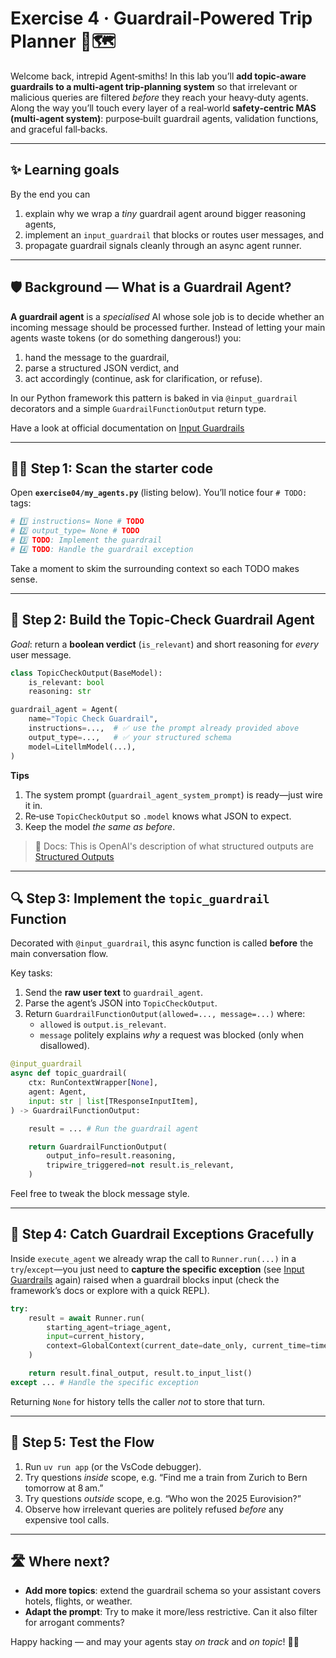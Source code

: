 # Exercise 4 · Guardrail‑Powered Trip Planner 🚦🗺️

Welcome back, intrepid Agent‑smiths!
 In this lab you’ll **add topic‑aware guardrails to a multi‑agent trip‑planning system** so that irrelevant or malicious queries are filtered *before* they reach your heavy‑duty agents.
 Along the way you’ll touch every layer of a real‑world **safety‑centric MAS (multi‑agent system)**: purpose‑built guardrail agents, validation functions, and graceful fall‑backs.

------

## ✨ Learning goals

By the end you can

1. explain why we wrap a *tiny* guardrail agent around bigger reasoning agents,
2. implement an `input_guardrail` that blocks or routes user messages, and
3. propagate guardrail signals cleanly through an async agent runner.

------

## 🛡️ Background — What is a Guardrail Agent?

**A guardrail agent** is a *specialised* AI whose sole job is to decide whether an incoming message should be processed further.
 Instead of letting your main agents waste tokens (or do something dangerous!) you:

1. hand the message to the guardrail,
2. parse a structured JSON verdict, and
3. act accordingly (continue, ask for clarification, or refuse).

In our Python framework this pattern is baked in via `@input_guardrail` decorators and a simple `GuardrailFunctionOutput` return type.

Have a look at official documentation on [Input Guardrails](https://openai.github.io/openai-agents-python/guardrails/)

------

## 🚶‍♂️ Step 1: Scan the starter code

Open **`exercise04/my_agents.py`** (listing below).
 You’ll notice four `# TODO:` tags:

```python
# 1️⃣ instructions= None # TODO
# 2️⃣ output_type= None # TODO
# 3️⃣ TODO: Implement the guardrail
# 4️⃣ TODO: Handle the guardrail exception
```

Take a moment to skim the surrounding context so each TODO makes sense.

------

## 🛑 Step 2: Build the Topic‑Check Guardrail Agent

*Goal*: return a **boolean verdict** (`is_relevant`) and short reasoning for *every* user message.

```python
class TopicCheckOutput(BaseModel):
    is_relevant: bool
    reasoning: str

guardrail_agent = Agent(
    name="Topic Check Guardrail",
    instructions=...,  # ✅ use the prompt already provided above
    output_type=...,   # ✅ your structured schema
    model=LitellmModel(...),
)
```

**Tips**

1. The system prompt (`guardrail_agent_system_prompt`) is ready—just wire it in.
2. Re‑use `TopicCheckOutput` so `.model` knows what JSON to expect.
3. Keep the model *the same as before*.

> 🔗 Docs: This is OpenAI's description of what structured outputs are [Structured Outputs](https://platform.openai.com/docs/guides/structured-outputs?api-mode=chat)

------

## 🔍 Step 3: Implement the `topic_guardrail` Function

Decorated with `@input_guardrail`, this async function is called **before** the main conversation flow.

Key tasks:

1. Send the **raw user text** to `guardrail_agent`.
2. Parse the agent’s JSON into `TopicCheckOutput`.
3. Return `GuardrailFunctionOutput(allowed=..., message=...)` where:
   - `allowed` is `output.is_relevant`.
   - `message` politely explains *why* a request was blocked (only when disallowed).

```python
@input_guardrail
async def topic_guardrail(
    ctx: RunContextWrapper[None],
    agent: Agent,
    input: str | list[TResponseInputItem],
) -> GuardrailFunctionOutput:

    result = ... # Run the guardrail agent

    return GuardrailFunctionOutput(
        output_info=result.reasoning,
        tripwire_triggered=not result.is_relevant,
    )
```

Feel free to tweak the block message style.

------

## 🤝 Step 4: Catch Guardrail Exceptions Gracefully

Inside `execute_agent` we already wrap the call to `Runner.run(...)` in a `try`/`except`—you just need to **capture the specific exception** (see [Input Guardrails](https://openai.github.io/openai-agents-python/guardrails/) again) raised when a guardrail blocks input (check the framework’s docs or explore with a quick REPL).

```python
try:
    result = await Runner.run(
        starting_agent=triage_agent,
        input=current_history,
        context=GlobalContext(current_date=date_only, current_time=time_only),
    )

    return result.final_output, result.to_input_list()
except ... # Handle the specific exception
```

Returning `None` for history tells the caller *not* to store that turn.

------

## 🚦 Step 5: Test the Flow

1. Run `uv run app` (or the VsCode debugger).
2. Try questions *inside* scope, e.g. “Find me a train from Zurich to Bern tomorrow at 8 am.”
3. Try questions *outside* scope, e.g. “Who won the 2025 Eurovision?”
4. Observe how irrelevant queries are politely refused *before* any expensive tool calls.

------

## 🛣️ Where next?

- **Add more topics**: extend the guardrail schema so your assistant covers hotels, flights, or weather.
- **Adapt the prompt**: Try to make it more/less restrictive. Can it also filter for arrogant comments?

Happy hacking — and may your agents stay *on track* and *on topic*! 🚂📅
